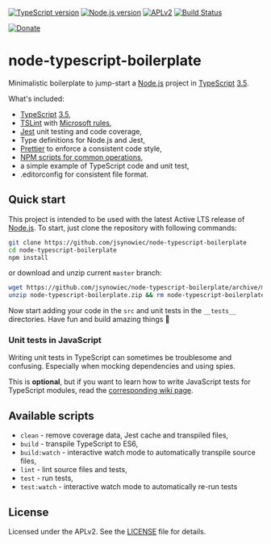 [![TypeScript version][ts-badge]][typescript-35]
[![Node.js version][nodejs-badge]][nodejs]
[![APLv2][license-badge]][LICENSE]
[![Build Status][travis-badge]][travis-ci]

[![Donate][donate-badge]][donate]

# node-typescript-boilerplate

Minimalistic boilerplate to jump-start a [Node.js][nodejs] project in [TypeScript][typescript] [3.5][typescript-35].

What's included:

+ [TypeScript][typescript] [3.5][typescript-35],
+ [TSLint][tslint] with [Microsoft rules][tslint-microsoft-contrib],
+ [Jest][jest] unit testing and code coverage,
+ Type definitions for Node.js and Jest,
+ [Prettier][prettier] to enforce a consistent code style,
+ [NPM scripts for common operations](#available-scripts),
+ a simple example of TypeScript code and unit test,
+ .editorconfig for consistent file format.

## Quick start

This project is intended to be used with the latest Active LTS release of [Node.js][nodejs]. To start, just clone the repository with following commands:

```sh
git clone https://github.com/jsynowiec/node-typescript-boilerplate
cd node-typescript-boilerplate
npm install
```

or download and unzip current `master` branch:

```sh
wget https://github.com/jsynowiec/node-typescript-boilerplate/archive/master.zip -O node-typescript-boilerplate
unzip node-typescript-boilerplate.zip && rm node-typescript-boilerplate.zip
```

Now start adding your code in the `src` and unit tests in the `__tests__` directories. Have fun and build amazing things 🚀

### Unit tests in JavaScript

Writing unit tests in TypeScript can sometimes be troublesome and confusing. Especially when mocking dependencies and using spies.

This is **optional**, but if you want to learn how to write JavaScript tests for TypeScript modules, read the [corresponding wiki page][wiki-js-tests].

## Available scripts

+ `clean` - remove coverage data, Jest cache and transpiled files,
+ `build` - transpile TypeScript to ES6,
+ `build:watch` - interactive watch mode to automatically transpile source files,
+ `lint` - lint source files and tests,
+ `test` - run tests,
+ `test:watch` - interactive watch mode to automatically re-run tests

## License
Licensed under the APLv2. See the [LICENSE](https://github.com/jsynowiec/node-typescript-boilerplate/blob/master/LICENSE) file for details.

[ts-badge]: https://img.shields.io/badge/TypeScript-3.5-blue.svg
[nodejs-badge]: https://img.shields.io/badge/Node.js->=%2010.13-blue.svg
[nodejs]: https://nodejs.org/dist/latest-v10.x/docs/api/
[travis-badge]: https://travis-ci.org/jsynowiec/node-typescript-boilerplate.svg?branch=master
[travis-ci]: https://travis-ci.org/jsynowiec/node-typescript-boilerplate
[typescript]: https://www.typescriptlang.org/
[typescript-35]: https://www.typescriptlang.org/docs/handbook/release-notes/typescript-3-4.html
[license-badge]: https://img.shields.io/badge/license-APLv2-blue.svg
[license]: https://github.com/jsynowiec/node-typescript-boilerplate/blob/master/LICENSE

[donate-badge]: https://img.shields.io/badge/☕-buy%20me%20a%20coffee-46b798.svg
[donate]: https://paypal.me/jaqb/5eur

[jest]: https://facebook.github.io/jest/
[tslint]: https://palantir.github.io/tslint/
[tslint-microsoft-contrib]: https://github.com/Microsoft/tslint-microsoft-contrib
[wiki-js-tests]: https://github.com/jsynowiec/node-typescript-boilerplate/wiki/Unit-tests-in-plain-JavaScript
[prettier]: https://prettier.io
